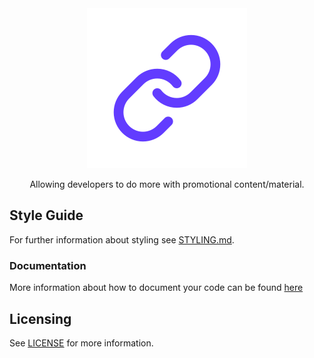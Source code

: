 <div align="center" width="100%">
    <img width="256" src="https://github.com/re-sync-dev/LinkTracker/blob/main/assets/icon.png?raw=true" alt="LinkTracker">
	<p class="text-align: center;">Allowing developers to do more with promotional content/material.</p>
</div>

## Style Guide
For further information about styling see [STYLING.md](STYLING.md).

### Documentation
More information about how to document your code can be found [here](DOCUMENTATION.md)

## Licensing
See [LICENSE](LICENSE) for more information.